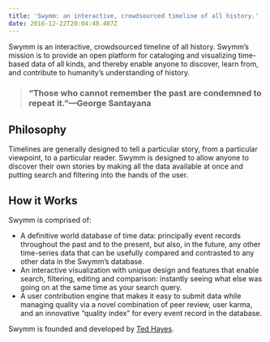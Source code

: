 ```yaml
---
title: 'Swymm: an interactive, crowdsourced timeline of all history.'
date: 2016-12-22T20:04:40.407Z
---
```

Swymm is an interactive, crowdsourced timeline of all history. Swymm’s mission is to provide an open platform for cataloging and visualizing time-based data of all kinds, and thereby enable anyone to discover, learn from, and contribute to humanity’s understanding of history.

> ### “Those who cannot remember the past are condemned to repeat it.”—George Santayana

## Philosophy
Timelines are generally designed to tell a particular story, from a particular viewpoint, to a particular reader. Swymm is designed to allow anyone to discover their own stories by making all the data available at once and putting search and filtering into the hands of the user.

## How it Works
Swymm is comprised of:
- A definitive world database of time data: principally event records throughout the past and to the present, but also, in the future, any other time-series data that can be usefully compared and contrasted to any other data in the Swymm’s database.
- An interactive visualization with unique design and features that enable search, filtering, editing and comparison: instantly seeing what else was going on at the same time as your search query.
- A user contribution engine that makes it easy to submit data while managing quality via a novel combination of peer review, user karma, and an innovative “quality index” for every event record in the database.

Swymm is founded and developed by [Ted Hayes](t3db0t.com).

